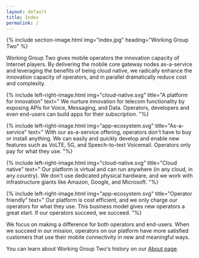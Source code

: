 ```yaml
---
layout: default
title: Index
permalink: /
---
```


{% include section-image.html img="index.jpg" heading="Working Group Two" %}

Working Group Two gives mobile operators the innovation capacity of Internet players.
By delivering the mobile core gateway nodes as-a-service and leveraging the benefits of being cloud native,
we radically enhance the innovation capacity of operators, and in parallel dramatically reduce cost and complexity.

{% include left-right-image.html img="cloud-native.svg" title="A platform for innovation" text="
    We nurture innovation for telecom functionality by exposing APIs for Voice, Messaging, and Data.
    Operators, developers and even end-users can build apps for their subscription.
"%}

{% include left-right-image.html img="app-ecosystem.svg" title="As-a-service" text="
    With our as-a-service offering, operators don't have to buy or install anything.
    We can easily and quickly develop and enable new features such as VoLTE, 5G, and Speech-to-text Voicemail.
    Operators only pay for what they use.
"%}

{% include left-right-image.html img="cloud-native.svg" title="Cloud native" text="
    Our platform is virtual and can run anywhere (in any cloud, in any country).
    We don't use dedicated physical hardware, and we work with infrastructure giants like Amazon, Google, and Microsoft.
"%}

{% include left-right-image.html img="app-ecosystem.svg" title="Operator friendly" text="
    Our platform is cost efficient, and we only charge our operators for what they use.
    This business model gives new operators a great start. If our operators succeed, we succeed.
"%}

We focus on making a difference for both operators and end-users.
When we succeed in our mission, operators on our platform have more satisfied 
customers that use their mobile connectivity in new and meaningful ways.

You can learn about Working Group Two's history on our [About page](/about).
